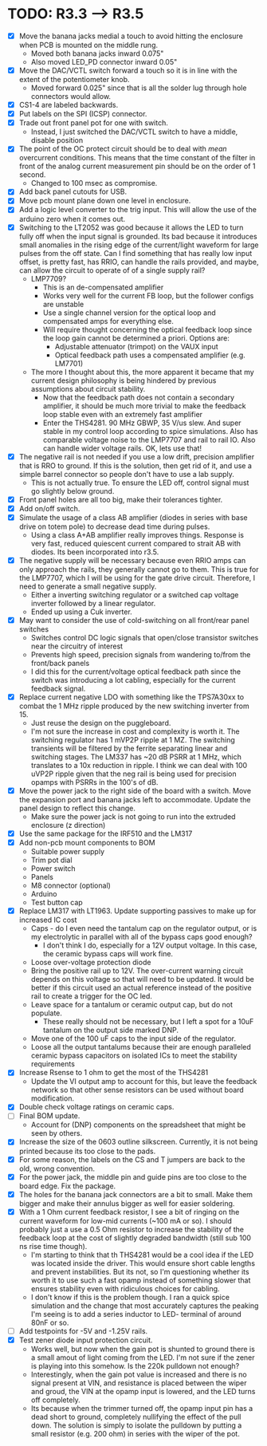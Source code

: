 TODO: R3.3 --> R3.5
=============

- [x] Move the banana jacks medial a touch to avoid hitting the enclosure when PCB is mounted on the middle rung.
  - Moved both banana jacks inward 0.075"
  - Also moved LED_PD connector inward 0.05"
- [x] Move the DAC/VCTL switch forward a touch so it is in line with the extent of the potentiometer knob.
  - Moved forward 0.025" since that is all the solder lug through hole connectors would allow.
- [x] CS1-4 are labeled backwards.
- [x] Put labels on the SPI (ICSP) connector.  
- [x] Trade out front panel pot for one with switch.
  - Instead, I just switched the DAC/VCTL switch to have a middle, disable position
- [x] The point of the OC protect circuit should be to deal with _mean_ overcurrent conditions. This means that the time constant of the filter in front of the analog current measurement pin should be on the order of 1 second.
  - Changed to 100 msec as compromise.
- [x] Add back panel cutouts for USB.
- [x] Move pcb mount plane down one level in enclosure.
- [x] Add a logic level converter to the trig input. This will allow the use of the arduino zero when it comes out.
- [x] Switching to the LT2052 was good because it allows the LED to turn fully off when the input signal is grounded. Its bad because it introduces small anomalies in the rising edge of the current/light waveform for large pulses from the off state. Can I find something that has really low input offset, is pretty fast, has RRIO, can handle the rails provided, and maybe, can allow the circuit to operate of of a single supply rail?
  - LMP7709? 
    - This is an de-compensated amplifier
    - Works very well for the current FB loop, but the follower configs are unstable
    - Use a single channel version for the optical loop and compensated amps for everything else.
    - Will require thought concerning the optical feedback loop since the loop gain cannot be determined a priori. Options are:
      - Adjustable attenuator (trimpot) on the VAUX input
      - Optical feedback path uses a compensated amplifier (e.g. LM7701)
  - The more I thought about this, the more apparent it became that my current design philosophy is being hindered by previous assumptions about circuit stability.
    - Now that the feedback path does not contain a secondary amplifier, it should be much more trivial to make the feedback loop stable even with an extremely fast amplifier
    - Enter the THS4281. 90 MHz GBWP, 35 V/us slew. And super stable in my control loop  according to spice simulations. Also has comparable voltage noise to the LMP7707 and rail to rail IO. Also can handle wider voltage rails. OK, lets use that!
- [x] The negative rail is not needed if you use a  low drift, precision amplifier that is RRO to ground. If this is the solution, then get rid of it, and use a simple barrel connector so people don't have to use a lab supply.
  - This is not actually true. To ensure the LED off, control signal must go slightly below ground.
- [x] Front panel holes are all too big, make their tolerances tighter.
- [x] Add on/off switch.
- [x] Simulate the usage of a class AB amplifier (diodes in series with base drive on totem pole) to decrease dead time during pulses.
  - Using a class A+AB amplifier really improves things. Response is very fast, reduced quiescent current compared to strait AB with diodes. Its been incorporated into r3.5.
- [x] The negative supply will be necessary because even RRIO amps can only approach the rails, they generally cannot go to them. This is true for the LMP7707, which I will be using for the gate drive circuit. Therefore, I need to generate a small negative supply.
  - Either a inverting switching regulator or a switched cap voltage inverter followed by a linear regulator.
  - Ended up using a Cuk inverter.
- [x] May want to consider the use of cold-switching on all front/rear panel switches
  - Switches control DC logic signals that open/close transistor switches near the circuitry of interest
  - Prevents high speed, precision signals from wandering to/from the front/back panels
  - I did this for the current/voltage optical feedback path since the switch was introducing a lot cabling, especially for the current feedback signal. 
- [x] Replace current negative LDO with something like the TPS7A30xx to combat the 1 MHz ripple produced by the new switching inverter from 15.
  - Just reuse the design on the puggleboard.
  - I'm not sure the increase in cost and complexity is worth it. The switching regulator has 1 mVP2P ripple at 1 MZ. The switching transients will be filtered by the ferrite separating linear and switching stages. The LM337 has ~20 dB PSRR at 1 MHz, which translates to a 10x reduction in ripple. I think we can deal with 100 uVP2P ripple given that the neg rail is being used for precision opamps with PSRRs in the 100's of dB.
- [x] Move the power jack to the right side of the board with a switch. Move the expansion port and banana jacks left to accommodate. Update the panel design to reflect this change.
  - Make sure the power jack is not going to run into the extruded enclosure (z direction)
- [x] Use the same package for the IRF510 and the LM317
- [x] Add non-pcb mount components to BOM
  - Suitable power supply
  - Trim pot dial
  - Power switch
  - Panels
  - M8 connector (optional)
  - Arduino
  - Test button cap
- [x] Replace LM317 with LT1963. Update supporting passives to make up for increased IC cost
  - Caps - do I even need the tantalum cap on the regulator output, or is my electrolytic in parallel with all of the bypass caps good enough?
    - I don't think I do, especially for a 12V output voltage. In this case, the ceramic bypass caps will work fine.
  - Loose over-voltage protection diode
  - Bring the positive rail up to 12V. The over-current warning circuit depends on this voltage so that will need to be updated. It would be better if this circuit used an actual reference instead of the positive rail to create a trigger for the OC led.  
  - Leave space for a tantalum or ceramic output cap, but do not populate.
    - These really should not be necessary, but I left a spot for a 10uF tantalum on the output side marked DNP.
  - Move one of the 100 uF caps to the input side of the regulator.
  - Loose all the output tantalums because their are enough paralleled ceramic bypass capacitors on isolated ICs to meet the stability requirements  
- [x] Increase Rsense to 1 ohm to get the most of the THS4281
  - Update the VI output amp to account for this, but leave the feedback network so that other sense resistors can be used without board modification.
- [x] Double check voltage ratings on ceramic caps.
- [ ] Final BOM update.
  - Account for (DNP) components on the spreadsheet that might be seen by others.
- [x] Increase the size of the 0603 outline silkscreen. Currently, it is not being printed because its too close to the pads.
- [x] For some reason, the labels on the CS and T jumpers are back to the old, wrong convention.
- [x] For the power jack, the middle pin and guide pins are too close to the board edge. Fix the package.
- [x] The holes for the banana jack connectors are a bit to small. Make them bigger and make their annulus bigger as well for easier soldering.
- [x] With a 1 Ohm current feedback resistor, I see a bit of ringing on the current waveform for low-mid currents (~100 mA or so). I should probably just a use a 0.5 Ohm resistor to increase the stability of the feedback loop at the cost of slightly degraded bandwidth (still sub 100 ns rise time though).
  - I'm starting to think that th THS4281 would be a cool idea if the LED was located inside the driver. This would ensure short cable lengths and prevent instabilities. But its not, so I'm questioning whether its worth it to use such a fast opamp instead of something slower that ensures stability even with ridiculous choices for cabling.
  - I don't know if this is the problem though. I ran a quick spice simulation and the change that most accurately captures the peaking I'm seeing is to add a series inductor to LED- terminal of around 80nF or so. 
- [ ] Add testpoints for -5V and -1.25V rails.      
- [x] Test zener diode input protection circuit.
  - Works well, but now when the gain pot is shunted to ground there is a small amout of light coming from the LED. I'm not sure if the zener is playing into this somehow. Is the 220k pulldown not enough?
  - Interestingly, when the gain pot value is increased and there is no signal present at VIN, and resistance is placed between the wiper and groud, the VIN at the opamp input is lowered, and the LED turns off completely.
  - Its because when the trimmer turned off, the opamp input pin has a dead short to ground, completely nullifying the effect of the pull down. The solution is simply to isolate the pulldown by putting a small resistor (e.g. 200 ohm) in series with the wiper of the pot.
